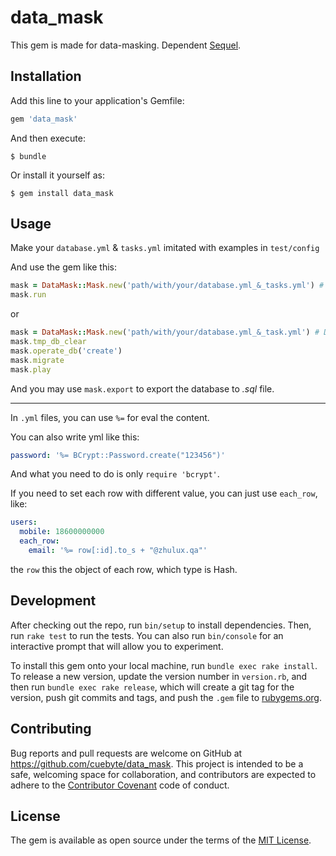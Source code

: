 # data_mask

This gem is made for data-masking. Dependent [Sequel](https://github.com/jeremyevans/sequel).

## Installation

Add this line to your application's Gemfile:

```ruby
gem 'data_mask'
```

And then execute:

    $ bundle

Or install it yourself as:

    $ gem install data_mask

## Usage

Make your `database.yml` & `tasks.yml` imitated with examples in `test/config`

And use the gem like this:

```ruby
mask = DataMask::Mask.new('path/with/your/database.yml_&_tasks.yml') # Default 'config/'
mask.run
```

or
```ruby
mask = DataMask::Mask.new('path/with/your/database.yml_&_task.yml') # Default 'config/'
mask.tmp_db_clear
mask.operate_db('create')
mask.migrate
mask.play
```

And you may use `mask.export` to export the database to *.sql* file.

--------

In `.yml` files, you can use `%=` for eval the content.

You can also write yml like this: 

```yml
password: '%= BCrypt::Password.create("123456")'
```

And what you need to do is only `require 'bcrypt'`.


If you need to set each row with different value, you can just use `each_row`, like:
```yml
users:
  mobile: 18600000000
  each_row:
    email: '%= row[:id].to_s + "@zhulux.qa"'
```
the `row` this the object of each row, which type is Hash.

## Development

After checking out the repo, run `bin/setup` to install dependencies. Then, run `rake test` to run the tests. You can also run `bin/console` for an interactive prompt that will allow you to experiment.

To install this gem onto your local machine, run `bundle exec rake install`. To release a new version, update the version number in `version.rb`, and then run `bundle exec rake release`, which will create a git tag for the version, push git commits and tags, and push the `.gem` file to [rubygems.org](https://rubygems.org).

## Contributing

Bug reports and pull requests are welcome on GitHub at https://github.com/cuebyte/data_mask. This project is intended to be a safe, welcoming space for collaboration, and contributors are expected to adhere to the [Contributor Covenant](contributor-covenant.org) code of conduct.

## License

The gem is available as open source under the terms of the [MIT License](http://opensource.org/licenses/MIT).


